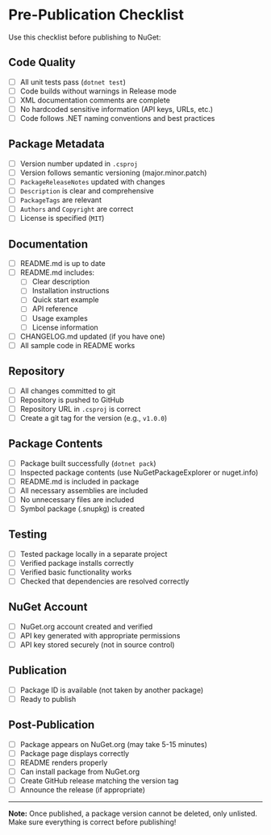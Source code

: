 # Pre-Publication Checklist

Use this checklist before publishing to NuGet:

## Code Quality
- [ ] All unit tests pass (`dotnet test`)
- [ ] Code builds without warnings in Release mode
- [ ] XML documentation comments are complete
- [ ] No hardcoded sensitive information (API keys, URLs, etc.)
- [ ] Code follows .NET naming conventions and best practices

## Package Metadata
- [ ] Version number updated in `.csproj`
- [ ] Version follows semantic versioning (major.minor.patch)
- [ ] `PackageReleaseNotes` updated with changes
- [ ] `Description` is clear and comprehensive
- [ ] `PackageTags` are relevant
- [ ] `Authors` and `Copyright` are correct
- [ ] License is specified (`MIT`)

## Documentation
- [ ] README.md is up to date
- [ ] README.md includes:
  - [ ] Clear description
  - [ ] Installation instructions
  - [ ] Quick start example
  - [ ] API reference
  - [ ] Usage examples
  - [ ] License information
- [ ] CHANGELOG.md updated (if you have one)
- [ ] All sample code in README works

## Repository
- [ ] All changes committed to git
- [ ] Repository is pushed to GitHub
- [ ] Repository URL in `.csproj` is correct
- [ ] Create a git tag for the version (e.g., `v1.0.0`)

## Package Contents
- [ ] Package built successfully (`dotnet pack`)
- [ ] Inspected package contents (use NuGetPackageExplorer or nuget.info)
- [ ] README.md is included in package
- [ ] All necessary assemblies are included
- [ ] No unnecessary files are included
- [ ] Symbol package (.snupkg) is created

## Testing
- [ ] Tested package locally in a separate project
- [ ] Verified package installs correctly
- [ ] Verified basic functionality works
- [ ] Checked that dependencies are resolved correctly

## NuGet Account
- [ ] NuGet.org account created and verified
- [ ] API key generated with appropriate permissions
- [ ] API key stored securely (not in source control)

## Publication
- [ ] Package ID is available (not taken by another package)
- [ ] Ready to publish

## Post-Publication
- [ ] Package appears on NuGet.org (may take 5-15 minutes)
- [ ] Package page displays correctly
- [ ] README renders properly
- [ ] Can install package from NuGet.org
- [ ] Create GitHub release matching the version tag
- [ ] Announce the release (if appropriate)

---

**Note:** Once published, a package version cannot be deleted, only unlisted. Make sure everything is correct before publishing!
